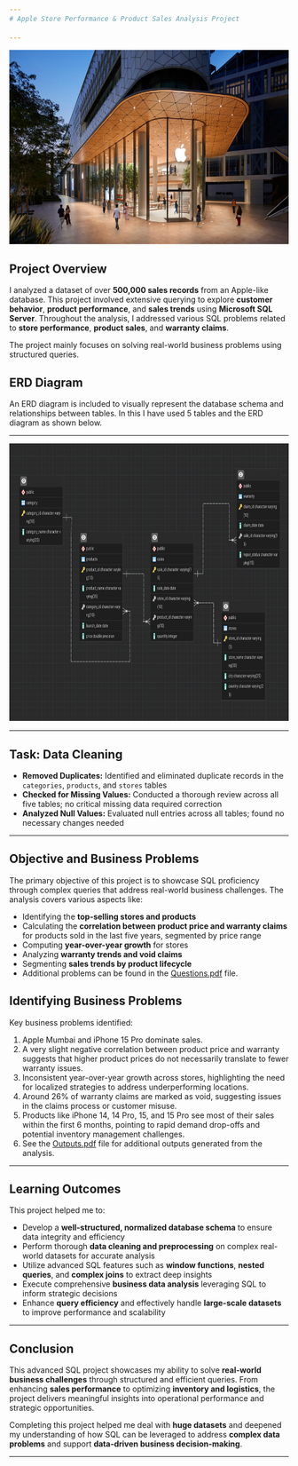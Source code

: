 ```yaml
---
# Apple Store Performance & Product Sales Analysis Project

---
```

<img src="https://github.com/DevanshLath45/Apple-Data-Analysis---SQL/blob/main/Apple.jpg" alt="Apple Logo" width="750" height="350"/>

## **Project Overview**

I analyzed a dataset of over **500,000 sales records** from an Apple-like database. This project involved extensive querying to explore **customer behavior**, **product performance**, and **sales trends** using **Microsoft SQL Server**. Throughout the analysis, I addressed various SQL problems related to **store performance**, **product sales**, and **warranty claims**.

The project mainly focuses on solving real-world business problems using structured queries.

## ERD Diagram
An ERD diagram is included to visually represent the database schema and relationships between tables.
In this I have used 5 tables and the ERD diagram as shown below.

---
<img src="https://github.com/DevanshLath45/Apple-Data-Analysis---SQL/blob/main/Schema.png" alt="Apple ERD diagram" width="850" height="500"/>

---

## **Task: Data Cleaning**

- **Removed Duplicates:** Identified and eliminated duplicate records in the `categories`, `products`, and `stores` tables  
- **Checked for Missing Values:** Conducted a thorough review across all five tables; no critical missing data required correction  
- **Analyzed Null Values:** Evaluated null entries across all tables; found no necessary changes needed

---

## **Objective and Business Problems**

The primary objective of this project is to showcase SQL proficiency through complex queries that address real-world business challenges. The analysis covers various aspects like:
- Identifying the **top-selling stores and products**
- Calculating the **correlation between product price and warranty claims** for products sold in the last five years, segmented by price range
- Computing **year-over-year growth** for stores
- Analyzing **warranty trends and void claims**
- Segmenting **sales trends by product lifecycle**
- Additional problems can be found in the [Questions.pdf](https://github.com/DevanshLath45/Apple-Data-Analysis---SQL/blob/main/Questions.pdf) file.

## **Identifying Business Problems**

Key business problems identified:
1. Apple Mumbai and iPhone 15 Pro dominate sales.
2. A very slight negative correlation between product price and warranty suggests that higher product prices do not necessarily translate to fewer warranty issues.
3. Inconsistent year-over-year growth across stores, highlighting the need for localized strategies to address underperforming locations.
4. Around 26% of warranty claims are marked as void, suggesting issues in the claims process or customer misuse.
5. Products like iPhone 14, 14 Pro, 15, and 15 Pro see most of their sales within the first 6 months, pointing to rapid demand drop-offs and potential inventory management challenges.
6. See the [Outputs.pdf](https://github.com/DevanshLath45/Apple-Data-Analysis---SQL/blob/main/Outputs.pdf) file for additional outputs generated from the analysis.

---

## **Learning Outcomes**

This project helped me to:

- Develop a **well-structured, normalized database schema** to ensure data integrity and efficiency
- Perform thorough **data cleaning and preprocessing** on complex real-world datasets for accurate analysis
- Utilize advanced SQL features such as **window functions**, **nested queries**, and **complex joins** to extract deep insights
- Execute comprehensive **business data analysis** leveraging SQL to inform strategic decisions
- Enhance **query efficiency** and effectively handle **large-scale datasets** to improve performance and scalability


---

## **Conclusion**

This advanced SQL project showcases my ability to solve **real-world business challenges** through structured and efficient queries. From enhancing **sales performance** to optimizing **inventory and logistics**, the project delivers meaningful insights into operational performance and strategic opportunities.

Completing this project helped me deal with **huge datasets** and deepened my understanding of how SQL can be leveraged to address **complex data problems** and support **data-driven business decision-making**.


---
